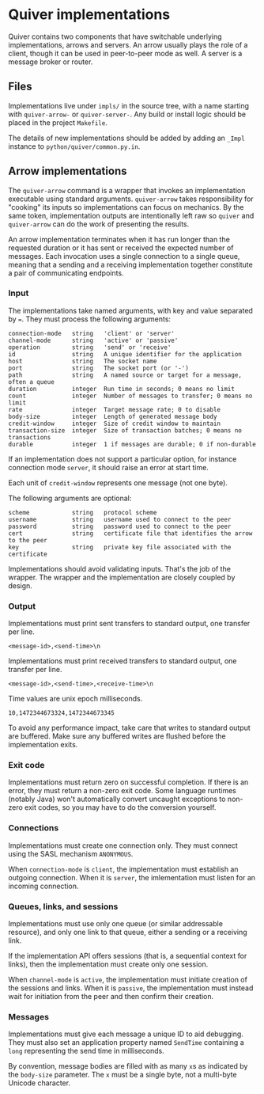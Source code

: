# Quiver implementations

Quiver contains two components that have switchable underlying
implementations, arrows and servers.  An arrow usually plays the role
of a client, though it can be used in peer-to-peer mode as well.  A
server is a message broker or router.

## Files

Implementations live under `impls/` in the source tree, with a name
starting with `quiver-arrow-` or `quiver-server-`.  Any build or
install logic should be placed in the project `Makefile`.

The details of new implementations should be added by adding an
`_Impl` instance to `python/quiver/common.py.in`.

## Arrow implementations

The `quiver-arrow` command is a wrapper that invokes an implementation
executable using standard arguments.  `quiver-arrow` takes
responsibility for "cooking" its inputs so implementations can focus
on mechanics.  By the same token, implementation outputs are
intentionally left raw so `quiver` and `quiver-arrow` can do the work
of presenting the results.

An arrow implementation terminates when it has run longer than the
requested duration or it has sent or received the expected number of
messages.  Each invocation uses a single connection to a single queue,
meaning that a sending and a receiving implementation together
constitute a pair of communicating endpoints.

### Input

The implementations take named arguments, with key and value separated
by `=`.  They must process the following arguments:

    connection-mode   string   'client' or 'server'
    channel-mode      string   'active' or 'passive'
    operation         string   'send' or 'receive'
    id                string   A unique identifier for the application
    host              string   The socket name
    port              string   The socket port (or '-')
    path              string   A named source or target for a message, often a queue
    duration          integer  Run time in seconds; 0 means no limit
    count             integer  Number of messages to transfer; 0 means no limit
    rate              integer  Target message rate; 0 to disable
    body-size         integer  Length of generated message body
    credit-window     integer  Size of credit window to maintain
    transaction-size  integer  Size of transaction batches; 0 means no transactions
    durable           integer  1 if messages are durable; 0 if non-durable

If an implementation does not support a particular option, for
instance connection mode `server`, it should raise an error at start
time.

Each unit of `credit-window` represents one message (not one byte).

The following arguments are optional:

    scheme            string   protocol scheme
    username          string   username used to connect to the peer
    password          string   password used to connect to the peer
    cert              string   certificate file that identifies the arrow to the peer
    key               string   private key file associated with the certificate

Implementations should avoid validating inputs.  That's the job of the
wrapper.  The wrapper and the implementation are closely coupled by
design.

### Output

Implementations must print sent transfers to standard output, one
transfer per line.

    <message-id>,<send-time>\n

Implementations must print received transfers to standard output, one
transfer per line.

    <message-id>,<send-time>,<receive-time>\n

Time values are unix epoch milliseconds.

    10,1472344673324,1472344673345

To avoid any performance impact, take care that writes to standard
output are buffered.  Make sure any buffered writes are flushed before
the implementation exits.

### Exit code

Implementations must return zero on successful completion.  If there
is an error, they must return a non-zero exit code.  Some language
runtimes (notably Java) won't automatically convert uncaught
exceptions to non-zero exit codes, so you may have to do the
conversion yourself.

### Connections

Implementations must create one connection only.  They must connect
using the SASL mechanism `ANONYMOUS`.

When `connection-mode` is `client`, the implementation must establish
an outgoing connection.  When it is `server`, the imlementation must
listen for an incoming connection.

<!-- XXX reconnect -->

### Queues, links, and sessions

Implementations must use only one queue (or similar addressable
resource), and only one link to that queue, either a sending or a
receiving link.

If the implementation API offers sessions (that is, a sequential
context for links), then the implementation must create only one
session.

When `channel-mode` is `active`, the implementation must initiate
creation of the sessions and links.  When it is `passive`, the
implementation must instead wait for initiation from the peer and then
confirm their creation.

### Messages

Implementations must give each message a unique ID to aid debugging.
They must also set an application property named `SendTime` containing
a `long` representing the send time in milliseconds.

By convention, message bodies are filled with as many `x`s as
indicated by the `body-size` parameter.  The `x` must be a single
byte, not a multi-byte Unicode character.

<!--
XXX message format

The document should state:
- order and meaning of argv parameters
- message format:
  - durable - set from parameters
  - message-id - allowed types (just string?), max size
  - body - allowed types, size from parameters
  - application-properties - map layout, key name and data type
  - any others?

XXX

Sent messages must be non-durable and configured for
at-least-once-delivery (in JMS terms, non-persistent and
auto-acknowledge).
-->

<!-- XXX acknowledgments -->

<!--
## Server implementations

### Input

The implementations take named arguments, with key and value separated
by `=`.  They must process the following arguments.

    host        string  The listening socket name
    port        string  The listening socket port
    path        string  A named source or target for a message, often a queue
    ready-file  string  A file used to indicate the server is ready

-->
